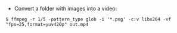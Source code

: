 * Convert a folder with images into a video:
```
$ ffmpeg -r 1/5 -pattern_type glob -i '*.png' -c:v libx264 -vf "fps=25,format=yuv420p" out.mp4
```

